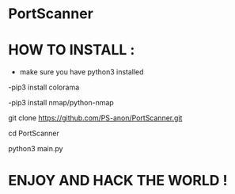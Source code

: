 # PortScanner
# HOW TO INSTALL :

- make sure you have python3 installed

-pip3 install colorama

-pip3 install nmap/python-nmap

git clone https://github.com/PS-anon/PortScanner.git

cd PortScanner 

python3 main.py

# ENJOY AND HACK THE WORLD !
